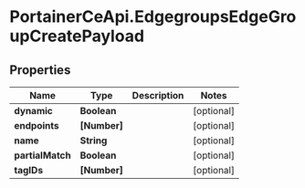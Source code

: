 # PortainerCeApi.EdgegroupsEdgeGroupCreatePayload

## Properties
Name | Type | Description | Notes
------------ | ------------- | ------------- | -------------
**dynamic** | **Boolean** |  | [optional] 
**endpoints** | **[Number]** |  | [optional] 
**name** | **String** |  | [optional] 
**partialMatch** | **Boolean** |  | [optional] 
**tagIDs** | **[Number]** |  | [optional] 


